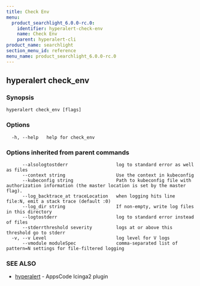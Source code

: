 ```yaml
---
title: Check Env
menu:
  product_searchlight_6.0.0-rc.0:
    identifier: hyperalert-check-env
    name: Check Env
    parent: hyperalert-cli
product_name: searchlight
section_menu_id: reference
menu_name: product_searchlight_6.0.0-rc.0
---
```

## hyperalert check_env



### Synopsis



```
hyperalert check_env [flags]
```

### Options

```
  -h, --help   help for check_env
```

### Options inherited from parent commands

```
      --alsologtostderr                  log to standard error as well as files
      --context string                   Use the context in kubeconfig
      --kubeconfig string                Path to kubeconfig file with authorization information (the master location is set by the master flag).
      --log_backtrace_at traceLocation   when logging hits line file:N, emit a stack trace (default :0)
      --log_dir string                   If non-empty, write log files in this directory
      --logtostderr                      log to standard error instead of files
      --stderrthreshold severity         logs at or above this threshold go to stderr
  -v, --v Level                          log level for V logs
      --vmodule moduleSpec               comma-separated list of pattern=N settings for file-filtered logging
```

### SEE ALSO

* [hyperalert](/docs/reference/hyperalert/hyperalert.md)	 - AppsCode Icinga2 plugin


